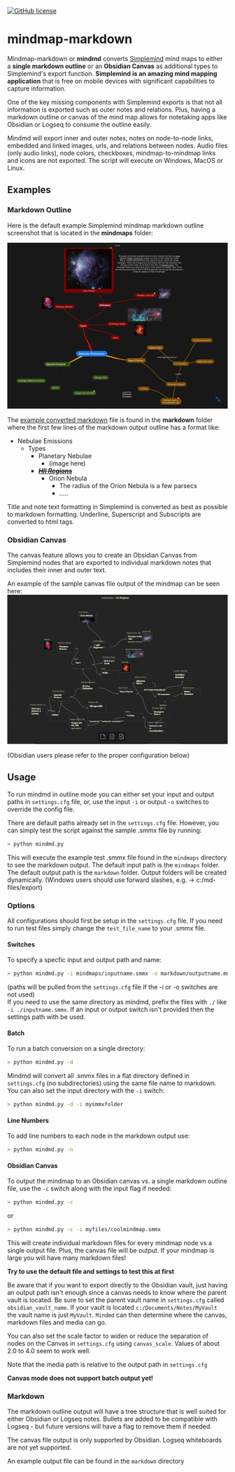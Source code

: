 [![GitHub license](https://img.shields.io/github/license/djsudduth/keep-it-markdown)](https://github.com/djsudduth/keep-it-markdown/blob/main/LICENSE)

# mindmap-markdown
Mindmap-markdown or **mindmd** converts [Simplemind](https://simplemind.eu/) mind maps to either a **single markdown outline** or an **Obsidian Canvas** as additional types to Simplemind's export function. **Simplemind is an amazing mind mapping application** that is free on mobile devices with significant capabilities to capture information. 

One of the key missing components with Simplemind exports is that not all information is exported such as outer notes and relations. Plus, having a markdown outline or canvas of the mind map allows for notetaking apps like Obsidian or Logseq to consume the outline easily. 

Mindmd will export inner and outer notes, notes on node-to-node links, embedded and linked images, urls, and relations between nodes. Audio files (only audio links), node colors, checkboxes, mindmap-to-mindmap links and icons are not exported. The script will execute on Windows, MacOS or Linux.

## Examples

### Markdown Outline

Here is the default example Simplemind mindmap markdown outline screenshot that is located in the **mindmaps** folder:

![](mindmaps/HII%20Regions%20Example.png)

The [example converted markdown](https://github.com/djsudduth/mindmap-markdown/blob/main/markdown/HII%20Regions.md) file is found in the **markdown** folder where the first few lines of the markdown output outline has a format like:

- Nebulae Emissions
	- Types
		- Planetary Nebulae
			- (image here)
		- ~~<u>***HII Regions***</u>~~
			- Orion Nebula
				- The radius of the Orion Nebula is a few parsecs
                - .....


Title and note text formatting in Simplemind is converted as best as possible to markdown formatting. Underline, Superscript and Subscripts are converted to html tags. 

### Obsidian Canvas
The canvas feature allows you to create an Obsidian Canvas from Simplemind nodes that are exported to individual markdown notes that includes their inner and outer text.

An example of the sample canvas file output of the mindmap can be seen here:
![](markdown/HII%20Regions%20Canvas.png)

(Obsidian users please refer to the proper configuration below)

## Usage
To run mindmd in outline mode you can either set your input and output paths in `settings.cfg` file, or, use the input `-i` or output `-o` switches to override the config file.

There are default paths already set in the `settings.cfg` file. However, you can simply test the script against the sample .smmx file by running:
```bash
> python mindmd.py 
```
This will execute the example test .smmx file found in the `mindmaps` directory to see the markdown output. The default input path is the `mindmaps` folder. The default output path is the `markdown` folder. Output folders will be created dynamically. (Windows users should use forward slashes, e.g. -> c:/md-files/export)

###  Options
All configurations should first be setup in the `settings.cfg` file. If you need to run test files simply change the `test_file_name` to your .smmx file.

#### Switches
To specify a specfic input and output path and name:
```bash
> python mindmd.py -i mindmaps/inputname.smmx -o markdown/outputname.md
```
(paths will be pulled from the `settings.cfg` file if the -i or -o switches are not used)  
If you need to use the same directory as mindmd, prefix the files with `./` like `-i ./inputname.smmx`. If an input or output switch isn't provided then the settings path with be used. 

#### Batch
To run a batch conversion on a single directory:
```bash
> python mindmd.py -d
```
Mindmd will convert all .smmx files in a flat directory defined in `settings.cfg` (no subdirectories) using the same file name to markdown. You can also set the input directory with the `-i` switch: 
```bash
> python mindmd.py -d -i mysmmxfolder
```

#### Line Numbers
To add line numbers to each node in the markdown output use:
```bash
> python mindmd.py -n
```

#### Obsidian Canvas
To output the mindmap to an Obsidian canvas vs. a single markdown outline file, use the `-c` switch along with the input flag if needed:
```bash
> python mindmd.py -c
```
or  
```bash
> python mindmd.py -c -i myfiles/coolmindmap.smmx
```
This will create individual markdown files for every mindmap node vs a single output file. Plus, the canvas file will be output. If your mindmap is large you will have many markdown files!  

**Try to use the default file and settings to test this at first**  

Be aware that if you want to export directly to the Obsidian vault, just having an output path isn't enough since a canvas needs to know where the parent vault is located.  Be sure to set the parent vault name in `settings.cfg`  called `obsidian_vault_name`. If your vault is located `c:/Documents/Notes/MyVault` the vault name is just `MyVault`. `Mindmd` can then determine where the canvas, markdown files and media can go.  

You can also set the scale factor to widen or reduce the separation of nodes on the Canvas in `settings.cfg` using `canvas_scale`. Values of about 2.0 to 4.0 seem to work well.  

Note that the media path is relative to the output path in `settings.cfg`

**Canvas mode does not support batch output yet!**

###  Markdown
The markdown outline output will have a tree structure that is well suited for either Obsidian or Logseq notes. Bullets are added to be compatible with Logseq - but future versions will have a flag to remove them if needed.

The canvas file output is only supported by Obsidian. Logseq whiteboards are not yet supported.

An example output file can be found in the `markdown` directory

